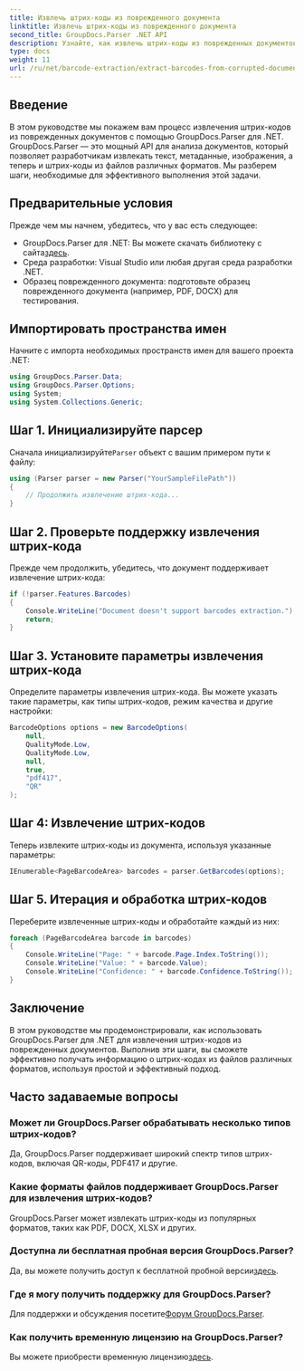 ```yaml
---
title: Извлечь штрих-коды из поврежденного документа
linktitle: Извлечь штрих-коды из поврежденного документа
second_title: GroupDocs.Parser .NET API
description: Узнайте, как извлечь штрих-коды из поврежденных документов с помощью GroupDocs.Parser для .NET. Подробное руководство с пошаговыми инструкциями.
type: docs
weight: 11
url: /ru/net/barcode-extraction/extract-barcodes-from-corrupted-document/
---
```

## Введение
В этом руководстве мы покажем вам процесс извлечения штрих-кодов из поврежденных документов с помощью GroupDocs.Parser для .NET. GroupDocs.Parser — это мощный API для анализа документов, который позволяет разработчикам извлекать текст, метаданные, изображения, а теперь и штрих-коды из файлов различных форматов. Мы разберем шаги, необходимые для эффективного выполнения этой задачи.
## Предварительные условия
Прежде чем мы начнем, убедитесь, что у вас есть следующее:
-  GroupDocs.Parser для .NET: Вы можете скачать библиотеку с сайта[здесь](https://releases.groupdocs.com/parser/net/).
- Среда разработки: Visual Studio или любая другая среда разработки .NET.
- Образец поврежденного документа: подготовьте образец поврежденного документа (например, PDF, DOCX) для тестирования.

## Импортировать пространства имен
Начните с импорта необходимых пространств имен для вашего проекта .NET:
```csharp
using GroupDocs.Parser.Data;
using GroupDocs.Parser.Options;
using System;
using System.Collections.Generic;
```
## Шаг 1. Инициализируйте парсер
 Сначала инициализируйте`Parser` объект с вашим примером пути к файлу:
```csharp
using (Parser parser = new Parser("YourSampleFilePath"))
{
    // Продолжить извлечение штрих-кода...
}
```
## Шаг 2. Проверьте поддержку извлечения штрих-кода
Прежде чем продолжить, убедитесь, что документ поддерживает извлечение штрих-кода:
```csharp
if (!parser.Features.Barcodes)
{
    Console.WriteLine("Document doesn't support barcodes extraction.");
    return;
}
```
## Шаг 3. Установите параметры извлечения штрих-кода
Определите параметры извлечения штрих-кода. Вы можете указать такие параметры, как типы штрих-кодов, режим качества и другие настройки:
```csharp
BarcodeOptions options = new BarcodeOptions(
    null,
    QualityMode.Low,
    QualityMode.Low,
    null,
    true,
    "pdf417",
    "QR"
);
```
## Шаг 4: Извлечение штрих-кодов
Теперь извлеките штрих-коды из документа, используя указанные параметры:
```csharp
IEnumerable<PageBarcodeArea> barcodes = parser.GetBarcodes(options);
```
## Шаг 5. Итерация и обработка штрих-кодов
Переберите извлеченные штрих-коды и обработайте каждый из них:
```csharp
foreach (PageBarcodeArea barcode in barcodes)
{
    Console.WriteLine("Page: " + barcode.Page.Index.ToString());
    Console.WriteLine("Value: " + barcode.Value);
    Console.WriteLine("Confidence: " + barcode.Confidence.ToString());
}
```

## Заключение
В этом руководстве мы продемонстрировали, как использовать GroupDocs.Parser для .NET для извлечения штрих-кодов из поврежденных документов. Выполнив эти шаги, вы сможете эффективно получать информацию о штрих-кодах из файлов различных форматов, используя простой и эффективный подход.

## Часто задаваемые вопросы
### Может ли GroupDocs.Parser обрабатывать несколько типов штрих-кодов?
Да, GroupDocs.Parser поддерживает широкий спектр типов штрих-кодов, включая QR-коды, PDF417 и другие.
### Какие форматы файлов поддерживает GroupDocs.Parser для извлечения штрих-кодов?
GroupDocs.Parser может извлекать штрих-коды из популярных форматов, таких как PDF, DOCX, XLSX и других.
### Доступна ли бесплатная пробная версия GroupDocs.Parser?
 Да, вы можете получить доступ к бесплатной пробной версии[здесь](https://releases.groupdocs.com/).
### Где я могу получить поддержку для GroupDocs.Parser?
 Для поддержки и обсуждения посетите[Форум GroupDocs.Parser](https://forum.groupdocs.com/c/parser/17).
### Как получить временную лицензию на GroupDocs.Parser?
 Вы можете приобрести временную лицензию[здесь](https://purchase.groupdocs.com/temporary-license/).